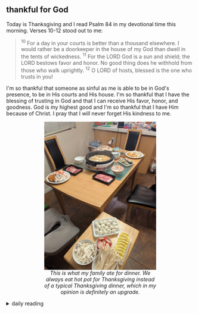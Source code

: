 ## thankful for God

Today is Thanksgiving and I read Psalm 84 in my devotional time this morning. Verses 10-12 stood out to me:

> <sup>10</sup> For a day in your courts is better than a thousand elsewhere. I would rather be a doorkeeper in the house of my God than dwell in the tents of wickedness. <sup>11</sup> For the LORD God is a sun and shield; the LORD bestows favor and honor. No good thing does he withhold from those who walk uprightly. <sup>12</sup> O LORD of hosts, blessed is the one who trusts in you!

I'm so thankful that someone as sinful as me is able to be in God's presence, to be in His courts and His house. I'm so thankful that I have the blessing of trusting in God and that I can receive His favor, honor, and goodness. God is my highest good and I'm so thankful that I have Him because of Christ. I pray that I will never forget His kindness to me.

<figure>
    <img src="/images/2024/2024-11/2024-11-28-thankful-for-God/thanksgiving-dinner.jpg" alt="pic of our hot pot thanksgiving dinner" width="300" style="display: block; margin: auto;">
    <figcaption style="margin: 0 auto; text-align: center; width: 300px;">
        <i>This is what my family ate for dinner. We always eat hot pot for Thanksgiving instead of a typical Thanksgiving dinner, which in my opinion is definitely an upgrade.</i>
    </figcaption>
</figure>

<details markdown="1">
<summary>daily reading</summary>

| {{ page.date | date: "%B %-d, %Y" }} |
| :-------------: |
| [Deut. 2; Ps. 83-84; Isa. 30; Jude 1]({% link _Bible/Bible-year-1.md %}) |
| [WCF 2; WLC 7-11; WSC 4-6]({% link _westminster/westminster-month-1.md %}) |

</details>